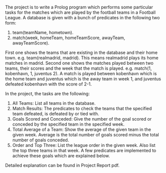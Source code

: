 The project is to write a Prolog program which performs some particular tasks for the matches which are played by the football teams in a Football League.
A database is given with a bunch of predicates in the following two form:
  1) team(teamName, hometown).
  2) match(week, homeTeam, homeTeamScore, awayTeam, awayTeamScore).

First one shows the teams that are existing in the database and their home town.
e.g. team(realmadrid, madrid).
This means realmadrid plays its home matches in madrid.
Second one shows the matches played between two teams, their scores and the week that the match is played.
e.g. match(1, kobenhavn, 1, juventus 2).
A match is played between kobenhavn which is the home team and juventus which is the away team in week 1, and juventus defeated kobenhavn with the score of 2-1.

In the project, the tasks are the following:
  1) All Teams:
List all teams in the database.
  2) Match Results:
The predicates to check the teams that the specified team defeated, is defeated by or tied with.
  3) Goals Scored and Conceded:
Give the number of the goal scored or conceded by the specified team in the specified week.
  4) Total Average of a Team:
Show the average of the given team in the given week. Average is the total number of goals scored minus the total number of goals conceded.
  5) Order and Top Three:
List the league order in the given week. Also list the top three teams in that week.
A few predicates are implemented to achieve these goals which are explained below.

Detailed explanation can be found in Project Report pdf.
